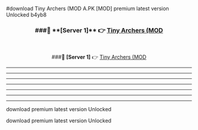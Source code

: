 #download Tiny Archers (MOD A.PK [MOD] premium latest version Unlocked b4yb8 



<div align="center">
<h3>###🔹 **[Server 1]** 👉 <a href="https://download1apk.web.app/">Tiny Archers (MOD</a></h3><br>


###🔹 **[Server 1]** 👉 <a href="https://download1apk.web.app/">Tiny Archers (MOD</a></h3>
</div>



----------------------------------------------------------

----------------------------------------------------------

----------------------------------------------------------

----------------------------------------------------------

----------------------------------------------------------

----------------------------------------------------------

----------------------------------------------------------

download premium latest version Unlocked

download premium latest version Unlocked
